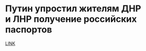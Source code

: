 # Путин упростил жителям ДНР и ЛНР получение российских паспортов



[LINK](https://varlamov.ru/3411197.html)